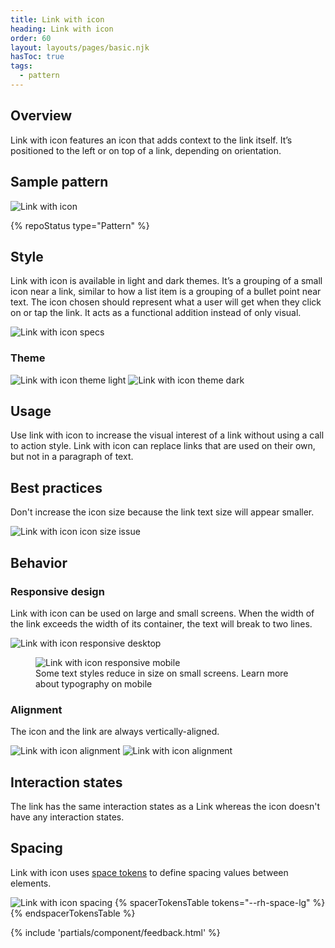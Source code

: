```yaml
---
title: Link with icon
heading: Link with icon
order: 60
layout: layouts/pages/basic.njk
hasToc: true
tags:
  - pattern
---
```


<link rel="stylesheet" href="{{ '/assets/packages/@rhds/elements/elements/rh-table/rh-table-lightdom.css' | url }}">
<link rel="stylesheet" href="{{ '/styles/samp.css' | url }}">


## Overview

Link with icon features an icon that adds context to the link itself. It’s positioned to the left or on top of a link, depending on orientation.


## Sample pattern

<uxdot-example width-adjustment="484px">
  <img src="{{ './link-with-icon.svg' | url }}" alt="Link with icon">
</uxdot-example>


{% repoStatus type="Pattern" %}


## Style

Link with icon is available in light and dark themes. It’s a grouping of a small icon near a link, similar to how a list item is a grouping of a bullet point near text. The icon chosen should represent what a user will get when they click on or tap the link. It acts as a functional addition instead of only visual.

<uxdot-example width-adjustment="484px">
  <img src="{{ './link-with-icon-style.svg' | url }}" alt="Link with icon specs">
</uxdot-example>


### Theme

<uxdot-example width-adjustment="484px">
  <img src="{{ './link-with-icon-theme-light.svg' | url }}" alt="Link with icon theme light">
</uxdot-example>

<uxdot-example color-palette="darkest" width-adjustment="484px">
  <img src="{{ './link-with-icon-theme-dark.svg' | url }}" alt="Link with icon theme dark">
</uxdot-example>


## Usage

Use link with icon to increase the visual interest of a link without using a call to action style. Link with icon can replace links that are used on their own, but not in a paragraph of text.


## Best practices

Don't increase the icon size because the link text size will appear smaller.

<uxdot-example width-adjustment="484px" danger>
  <img src="{{ './link-with-icon-best-practices.svg' | url }}" alt="Link with icon icon size issue">
</uxdot-example>


## Behavior

### Responsive design

Link with icon can be used on large and small screens. When the width of the link exceeds the width of its container, the text will break to two lines.

<uxdot-example width-adjustment="1000px" variant="full" alignment="left" no-border>
  <img src="{{ './link-with-icon-responsive.svg' | url }}" alt="Link with icon responsive desktop">
</uxdot-example>

<figure>
  <uxdot-example width-adjustment="360px" variant="full" alignment="left" no-border>
    <img src="{{ './link-with-icon-responsive-mobile.svg' | url }}" alt="Link with icon responsive mobile">
  </uxdot-example>
  <figcaption>Some text styles reduce in size on small screens. Learn more about typography on mobile</figcaption>
</figure>


### Alignment

The icon and the link are always vertically-aligned.

<uxdot-example width-adjustment="269px">
  <img src="{{ './link-with-icon-alignment-1.svg' | url }}" alt="Link with icon alignment">
</uxdot-example>

<uxdot-example width-adjustment="269px">
  <img src="{{ './link-with-icon-alignment-2.svg' | url }}" alt="Link with icon alignment">
</uxdot-example>


## Interaction states

The link has the same interaction states as a Link whereas the icon doesn't have any interaction states.


## Spacing

Link with icon uses [space tokens](/tokens/space/) to define spacing values between elements.

<uxdot-example width-adjustment="484px">
  <img src="{{ './link-with-icon-spacing.svg' | url }}" alt="Link with icon spacing">
</uxdot-example>

<rh-table>
{% spacerTokensTable 
  tokens="--rh-space-lg" %}
{% endspacerTokensTable %}
</rh-table>


{% include 'partials/component/feedback.html' %}
